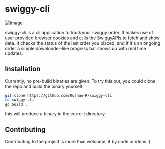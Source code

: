 # swiggy-cli

![image](https://github.com/user-attachments/assets/a5de87eb-bbf3-45bf-b4c2-6a59f2a5a28c)

swiggy-cli is a cli application to track your swiggy order. It makes use of user provided browser cookies and calls the SwiggyAPIs to fetch and show data.
It checks the status of the last order you placed, and if it's an ongoing order a simple downloader-like progress bar shows up with real time updates.

## Installation

Currently, no pre-build binaries are given. To try this out, you could clone the repo and build the binary yourself

```bash
git clone https://github.com/Roshan-R/swiggy-cli
cd swiggy-cli
go build .
```

this will produce a binary in the current directory.

## Contributing

Contributing to the project is more than welcome, if by code or ideas :)
